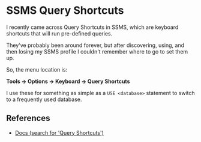 # SSMS Query Shortcuts

I recently came across Query Shortcuts in SSMS, which are keyboard shortcuts that will run pre-defined queries.

They've probably been around forever, but after discovering, using, and then losing my SSMS profile I couldn't remember where to go to set them up.

So, the menu location is:

**Tools -> Options -> Keyboard -> Query Shortcuts**

I use these for something as simple as a `USE <database>` statement to switch to a frequently used database.

## References

- [Docs (search for 'Query Shortcuts')](https://docs.microsoft.com/en-us/sql/ssms/sql-server-management-studio-keyboard-shortcuts?view=sql-server-ver16)
